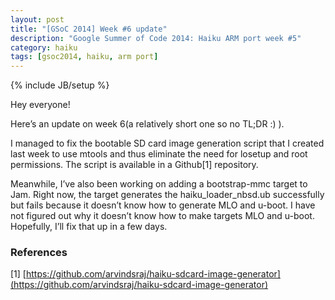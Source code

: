 ```yaml
---
layout: post
title: "[GSoC 2014] Week #6 update"
description: "Google Summer of Code 2014: Haiku ARM port week #5"
category: haiku
tags: [gsoc2014, haiku, arm port]
---
```

{% include JB/setup %}

Hey everyone!

Here’s an update on week 6(a relatively short one so no TL;DR :) ).

I managed to fix the bootable SD card image generation script that I created last week to use mtools and thus eliminate
the need for losetup and root permissions. The script is available in a Github[1] repository.

Meanwhile, I’ve also been working on adding a bootstrap-mmc target to Jam. Right now, the target generates the
haiku_loader_nbsd.ub successfully but fails because it doesn’t know how to generate MLO and u-boot. I have not
figured out why it doesn’t know how to make targets MLO and u-boot. Hopefully, I’ll fix that up in a few days.

### References

[1] [https://github.com/arvindsraj/haiku-sdcard-image-generator](https://github.com/arvindsraj/haiku-sdcard-image-generator)
